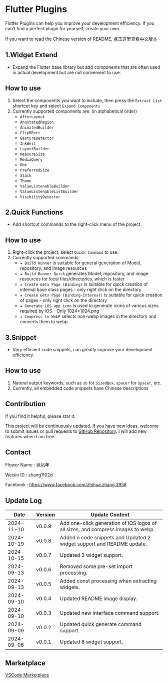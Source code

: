# Flutter Plugins

Flutter Plugins can help you improve your development efficiency. If you can’t find a perfect plugin for yourself, create your own.

If you want to read the Chinese version of README, [点击这里查看中文版本](/README_CN.md)

## 1.Widget Extend

- Expand the Flutter base library but add components that are often used in actual development but are not convenient to use.

## How to use

1. Select the components you want to include, then press the `Extract List` shortcut key and select `Expand Components`
2. Currently supported components are: (in alphabetical order)
    - `AfterLayout`
    - `AnnotatedRegion`
    - `AnimatedBuilder`
    - `ClipRRect`
    - `GestureDetector`
    - `InkWell`
    - `LayoutBuilder`
    - `MeasureSize`
    - `MediaQuery`
    - `Obx`
    - `PreferredSize`
    - `Stack`
    - `Theme`
    - `ValueListenableBuilder`
    - `ValueListenableListBuilder`
    - `VisibilityDetector`

## 2.Quick Functions

- Add shortcut commands to the right-click menu of the project.

## How to use

1. Right-click the project, select `Quick Command` to use.
2. Currently supported commands:
    - `★ Build Runner` is suitable for general generation of Model, repository, and image resources
    - `★ Build Runner Quick` generates Model, repository, and image resources for local files/directories, which is faster
    - `★ Create Getx Page (Binding)` is suitable for quick creation of internal base class pages - only right click on the directory
    - `★ Create Getx Page (Binding-Internal)` is suitable for quick creation of pages - only right click on the directory
    - `★ Generate iOS app icon` is used to generate icons of various sizes required by iOS - Only 1024*1024.png
    - `★ Compress to WebP` selects non-webp images in the directory and converts them to webp

## 3.Snippet

- Very efficient code snippets, can greatly improve your development efficiency.

## How to use

1. Natural output keywords, such as `sb` for `SizedBox`, `spacer` for `Spacer`, etc.
2. Currently, all embedded code snippets have Chinese descriptions

## Contribution

If you find it helpful, please star it.

This project will be continuously updated. If you have new ideas, welcome to submit issues or pull requests to [GitHub Repository](https://github.com/ke112/vscode_plugins). I will add new features when I am free.


## Contact
Flower Name : 徐凤年

Weixin ID : zhang1102d

Facebook : https://www.facebook.com/zhihua.zhang.3958

## Update Log

| Date       | Version | Update Content                                                                   |
| ---------- | ------- | -------------------------------------------------------------------------------- |
| 2024-11-10 | v0.0.9  | Add one-click generation of iOS logos of all sizes, and compress images to webp. |
| 2024-10-19 | v0.0.8  | Added n code snippets and Updated 2 widget support and README update.            |
| 2024-10-15 | v0.0.7  | Updated 3 widget support.                                                        |
| 2024-09-13 | v0.0.6  | Removed some pre-set import processing.                                          |
| 2024-09-13 | v0.0.5  | Added const processing when extracting widgets.                                  |
| 2024-09-10 | v0.0.4  | Updated README image display.                                                    |
| 2024-09-10 | v0.0.3  | Updated new interface command support.                                           |
| 2024-09-09 | v0.0.2  | Updated quick generate command support.                                          |
| 2024-09-06 | v0.0.1  | Updated 8 widget support.                                                        |


## Marketplace
[VSCode Marketplace](https://marketplace.visualstudio.com/items?itemName=zhangzhihua.flutter-plugins-zhangzhihua)